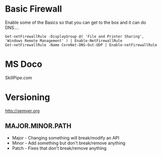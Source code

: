 # Basic Firewall
Enable some of the Basics so that you can get to the box and it can do DNS....
```
Get-netFirewallRule -DisplayGroup @( 'File and Printer Sharing', 'Windows Remote Management' ) | Enable-NetFirewallRule 
Get-netFirewallRule -Name CoreNet-DNS-Out-UDP | Enable-netFirewallRule
```

# MS Doco
SkillPipe.com

# Versioning 
 http://semver.org

## MAJOR.MINOR.PATH
* Major - Changing something will break/modify an API
* Minor - Add something but don't break/remove anything
* Patch - Fixes that don't break/remove anything
 
 
